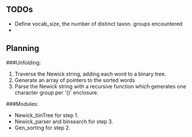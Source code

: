 TODOs
----

* Define vocab_size, the number of distinct taxon. groups encountered 
* 

Planning
----

###Unfolding:

1. Traverse the Newick string, adding each word to a binary tree. 
2. Generate an array of pointers to the sorted words
3. Parse the Newick string with a recursive function which generates one character group per '()' enclosure.

###Modules:

* Newick_binTree for step 1.
* Newick_parser and binsearch for step 3.
* Gen_sorting for step 2.
